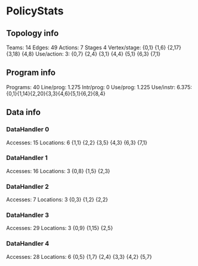 # PolicyStats
## Topology info
Teams:		14
Edges:		49
Actions:	7
Stages		4
Vertex/stage:	{0,1} {1,6} {2,17} {3,18} {4,8} 
Use/action:	3: {0,7} {2,4} {3,1} {4,4} {5,1} {6,3} {7,1} 

## Program info
Programs:	40
Line/prog:	1.275
Intr/prog:	0
Use/prog:	1.225
Use/instr:	6.375: {0,1}{1,14}{2,20}{3,3}{4,6}{5,1}{6,2}{8,4}

## Data info

### DataHandler 0
Accesses:	15
Locations:	6
{1,1} {2,2} {3,5} {4,3} {6,3} {7,1} 

### DataHandler 1
Accesses:	16
Locations:	3
{0,8} {1,5} {2,3} 

### DataHandler 2
Accesses:	7
Locations:	3
{0,3} {1,2} {2,2} 

### DataHandler 3
Accesses:	29
Locations:	3
{0,9} {1,15} {2,5} 

### DataHandler 4
Accesses:	28
Locations:	6
{0,5} {1,7} {2,4} {3,3} {4,2} {5,7} 